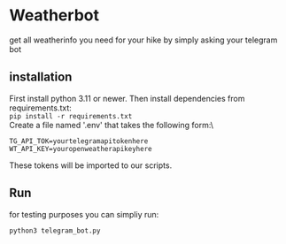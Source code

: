 # Weatherbot
get all weatherinfo you need for your hike by simply asking your telegram bot

## installation
First install python 3.11 or newer. Then install dependencies from requirements.txt:\
`pip install -r requirements.txt`\
Create a file named '.env' that takes the following form:\
```
TG_API_TOK=yourtelegramapitokenhere
WT_API_KEY=youropenweatherapikeyhere
```
These tokens will be imported to our scripts.


## Run
for testing purposes you can simpliy run:
```
python3 telegram_bot.py
```
